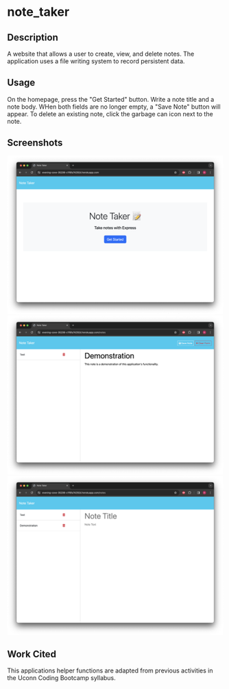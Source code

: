 # note_taker

## Description
A website that allows a user to create, view, and delete notes.  The application uses a file writing system to record persistent data.

## Usage
On the homepage, press the "Get Started" button.  Write a note title and a note body.  WHen both fields are no longer empty, a "Save Note" button will appear.  To delete an existing note, click the garbage can icon next to the note.

## Screenshots
![Homepage](./assets/images/note-taker_screenshot1.png)
![New Note](./assets/images/note-taker_screenshot2.png)
![Saved Note](./assets/images/note-taker_screenshot3.png)

## Work Cited
This applications helper functions are adapted from previous activities in the Uconn Coding Bootcamp syllabus.